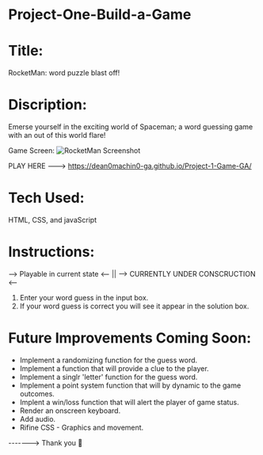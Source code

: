 # Project-One-Build-a-Game
# Title:
RocketMan: word puzzle blast off!

# Discription:
Emerse yourself in the exciting world of Spaceman; a word guessing game with an out of this world flare!

Game Screen: 
![RocketMan Screenshot ](https://github.com/dean0machin0-ga/Project-1-Game-GA/assets/147814074/ead1d868-0c0d-4b33-a06e-f8672527dbad)

PLAY HERE ---> https://dean0machin0-ga.github.io/Project-1-Game-GA/

# Tech Used:
HTML, CSS, and javaScript

# Instructions:
--> Playable in current state <-- || --> CURRENTLY UNDER CONSCRUCTION <--

1. Enter your word guess in the input box.
2. If your word guess is correct you will see it appear in the solution box.

# Future Improvements Coming Soon:

- Implement a randomizing function for the guess word.
- Implement a function that will provide a clue to the player.
- Implement a singlr 'letter' function for the guess word.
- Implement a point system function that will by dynamic to the game outcomes.
- Implent a win/loss function that will alert the player of game status.
- Render an onscreen keyboard.
- Add audio.
- Rifine CSS - Graphics and movement.

-------> Thank you 🚀
